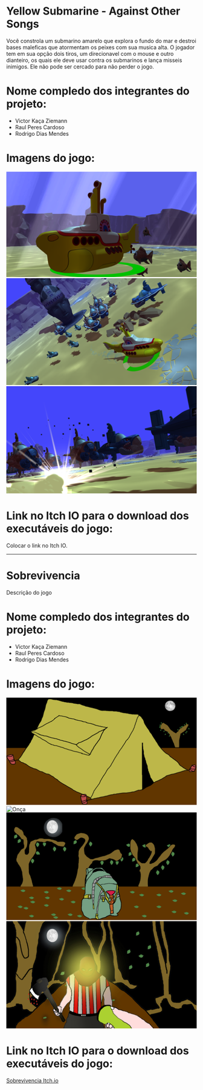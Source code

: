 # Yellow Submarine - Against Other Songs

Você constrola um submarino amarelo que explora o fundo do mar e destroi bases maleficas que atormentam os peixes com sua musica alta. O jogador tem em sua opção dois tiros, um direcionavel com o mouse e outro dianteiro, os quais ele deve usar contra os submarinos e lança misseis inimigos. Ele não pode ser cercado para não perder o jogo.

# Nome compledo dos integrantes do projeto:

* Victor Kaça Ziemann
* Raul Peres Cardoso
* Rodrigo Dias Mendes

# Imagens do jogo:

![Submarino Amarelo](https://raw.githubusercontent.com/pucspcos/projetocos2017-100-tcc/master/Imagens%20YS/YS01.png)
![Inimigos](https://raw.githubusercontent.com/pucspcos/projetocos2017-100-tcc/master/Imagens%20YS/YS02.png)
![Explosao](https://raw.githubusercontent.com/pucspcos/projetocos2017-100-tcc/master/Imagens%20YS/YS03.png)

# Link no Itch IO para o download dos executáveis do jogo:

Colocar o link no Itch IO.

----------------------------------------------------------------------------------------------------------------------------------------
# Sobrevivencia

Descrição do jogo

# Nome compledo dos integrantes do projeto:

* Victor Kaça Ziemann
* Raul Peres Cardoso
* Rodrigo Dias Mendes

# Imagens do jogo:

![Cabana](https://raw.githubusercontent.com/pucspcos/projetocos2017-100-tcc/master/imagens%20do%20sobrevivencia/Cabana.jpg)
![Onça](https://raw.githubusercontent.com/pucspcos/projetocos2017-100-tcc/master/imagens%20do%20sobrevivencia/On%C3%A7a.jpg)
![Mochila](https://raw.githubusercontent.com/pucspcos/projetocos2017-100-tcc/master/imagens%20do%20sobrevivencia/mochila.jpg)
![Lanterna](https://raw.githubusercontent.com/pucspcos/projetocos2017-100-tcc/master/imagens%20do%20sobrevivencia/LaternaCegaHomen.jpg)

# Link no Itch IO para o download dos executáveis do jogo:

[Sobrevivencia Itch.io](https://victorkz.itch.io/sobrevivencia)
